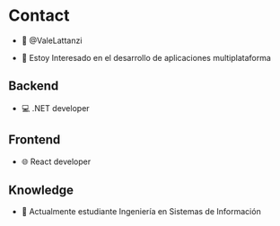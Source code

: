 # Contact
- 👋 @ValeLattanzi

- 🎯 Estoy Interesado en el desarrollo de aplicaciones multiplataforma
## Backend
- 💻 .NET developer
## Frontend
- 🌐 React developer

## Knowledge
- 🌱 Actualmente estudiante Ingeniería en Sistemas de Información
